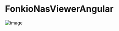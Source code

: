 # FonkioNasViewerAngular
![image](https://github.com/Fonkio/FonkioNasViewerAngular/assets/28084726/ca4e9567-beee-4e1d-b27e-a6242a5ebb8e)
